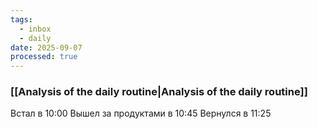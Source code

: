 ```yaml
---
tags:
  - inbox
  - daily
date: 2025-09-07
processed: true
---
```

### [[Analysis of the daily routine|Analysis of the daily routine]]

Встал в 10:00
Вышел за продуктами в 10:45
Вернулся в 11:25
